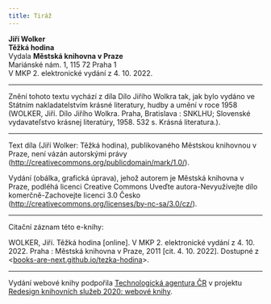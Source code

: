 ```yaml
---
title: Tiráž
---
```


**Jiří Wolker    
Těžká hodina**    
Vydala **Městská knihovna v Praze**    
Mariánské nám. 1, 115 72 Praha 1    
V MKP 2. elektronické vydání z 4. 10. 2022.

***

Znění tohoto textu vychází z díla Dílo Jiřího Wolkra tak, jak bylo vydáno ve Státním nakladatelstvím krásné literatury, hudby a umění v roce 1958 (WOLKER, Jiří. Dílo Jiřího Wolkra. Praha, Bratislava : SNKLHU; Slovenské vydavateľstvo krásnej literatúry, 1958. 532 s. Krásná literatura.).

***

  
Text díla (Jiří Wolker: Těžká hodina), publikovaného Městskou knihovnou v Praze, není vázán autorskými právy (http://creativecommons.org/publicdomain/mark/1.0/).

  
Vydání (obálka, grafická úprava), jehož autorem je Městská knihovna v Praze, podléhá licenci Creative Commons Uveďte autora-Nevyužívejte dílo komerčně-Zachovejte licenci 3.0 Česko (http://creativecommons.org/licenses/by-nc-sa/3.0/cz/).

***

Citační záznam této e-knihy:

WOLKER, Jiří. Těžká hodina \[online\]. V MKP 2. elektronické vydání z 4. 10. 2022. Praha : Městská knihovna v Praze, 2011 \[cit. 4. 10. 2022]. Dostupné z <[books-are-next.github.io/tezka-hodina](https://books-are-next.github.io/tezka-hodina/)>.

***

Vydání webové knihy podpořila [Technologická agentura ČR](https://www.tacr.cz/) v projektu [Redesign knihovních služeb 2020: webové knihy](https://starfos.tacr.cz/cs/project/TL04000391).